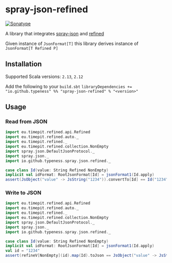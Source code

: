 # spray-json-refined
[![Sonatype](https://img.shields.io/nexus/r/io.github.typeness/spray-json-refined_2.13?server=https%3A%2F%2Foss.sonatype.org%2F)](https://repo1.maven.org/maven2/io/github/typeness/spray-json-refined_2.13)

A library that integrates [spray-json](https://github.com/spray/spray-json) and [refined](https://github.com/fthomas/refined)

Given instance of `JsonFormat[T]` this library derives instance of `JsonFormat[T Refined P]`

## Installation
Supported Scala versions: `2.13`, `2.12`

Add the following to your `build.sbt`
`libraryDependencies += "io.github.typeness" %% "spray-json-refined" % "<version>"`


## Usage

### Read from JSON
``` scala
import eu.timepit.refined.api.Refined
import eu.timepit.refined.auto._
import eu.timepit.refined._
import eu.timepit.refined.collection.NonEmpty
import spray.json.DefaultJsonProtocol._
import spray.json._
import io.github.typeness.spray.json.refined._

case class Id(value: String Refined NonEmpty)
implicit val idFormat: RootJsonFormat[Id] = jsonFormat1(Id.apply)
assert(JsObject("value" -> JsString("1234")).convertTo[Id] == Id("1234"))
```

### Write to JSON
``` scala
import eu.timepit.refined.api.Refined
import eu.timepit.refined.auto._
import eu.timepit.refined._
import eu.timepit.refined.collection.NonEmpty
import spray.json.DefaultJsonProtocol._
import spray.json._
import io.github.typeness.spray.json.refined._

case class Id(value: String Refined NonEmpty)
implicit val idFormat: RootJsonFormat[Id] = jsonFormat1(Id.apply)
val id = "1234"
assert(refineV[NonEmpty](id).map(Id).toJson == JsObject("value" -> JsString(id)))
```
